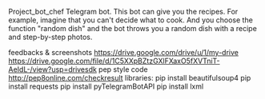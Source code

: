 Project_bot_chef
Telegram bot. This bot can give you the recipes. For example, imagine that you can't decide what to cook. And you choose the function "random dish" and the bot throws you a random dish with a recipe and step-by-step photos.

feedbacks & screenshots
https://drive.google.com/drive/u/1/my-drive
https://drive.google.com/file/d/1C5XXpBZtzGXlFXaxO5fXVTniT-AeIdL-/view?usp=drivesdk
pep style code
http://pep8online.com/checkresult
libraries:
pip install beautifulsoup4
pip install requests
pip install pyTelegramBotAPI
pip install lxml

